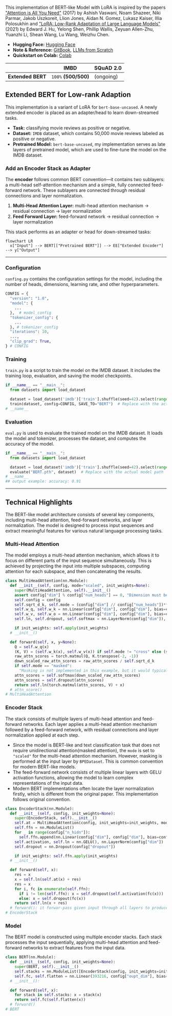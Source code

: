 This implementation of BERT-like Model with LoRA is inspired by the papers ["Attention is All You Need"](https://arxiv.org/abs/1706.03762) (2017) by Ashish Vaswani, Noam Shazeer, Niki Parmar, Jakob Uszkoreit, Llion Jones, Aidan N. Gomez, Lukasz Kaiser, Illia Polosukhin and ["LoRA: Low-Rank Adaptation of Large Language Models"](https://arxiv.org/abs/2106.09685) (2021) by Edward J. Hu, Yelong Shen, Phillip Wallis, Zeyuan Allen-Zhu, Yuanzhi Li, Shean Wang, Lu Wang, Weizhu Chen.

- **Hugging Face:** [Hugging Face](https://huggingface.co/lif31up/attention-is-all-you-need)
- **Note & Reference:** [GitBook](https://lif31up.gitbook.io/lif31up/natural-language-process/attention-is-all-you-need), [LLMs from Scratch](https://github.com/rasbt/LLMs-from-scratch)
- **Quickstart on Colab:** [Colab](https://colab.research.google.com/drive/1oEwK7Tz-XvABJQ9-ypHznY24vD_uq4h_?usp=sharing)

|                   | **IMBD**             | **SQuAD 2.0** |
|-------------------|----------------------|-----------|
| **Extended BERT** | `100%` **(500/500)** | (ongoing) |

## Extended BERT for Low-rank Adaption
This implementation is a variant of LoRA for `bert-base-uncased`. A newly extended encoder is placed as an adapter/head to learn down-streamed tasks.

- **Task:** classifying movie reviews as positive or negative.
- **Dataset:** `IMDB` dataset, which contains 50,000 movie reviews labeled as positive or negative.
- **Pretrained Model:** `bert-base-uncased`, my implementation serves as late layers of pretrained model, which are used to fine-tune the model on the IMDB dataset.

### Add an Encoder Stack as Adapter
The **encoder** follows common BERT convention—it contains two sublayers: a multi-head self-attention mechanism and a simple, fully connected feed-forward network. These sublayers are connected through residual connections and layer normalization.
1. **Multi-Head Attention Layer:** multi-head attention mechanism → residual connection → layer normalization
2. **Feed Forward Layer:** feed-forward network → residual connection → layer normalization

This stack performs as an adapter or head for down-streamed tasks:
```mermaid
flowchart LR
  x["Input"] --> BERT[["Pretrained BERT"]] --> EE["Extended Encoder"] --> y["Output"]
```

---
### Configuration
`confing.py` contains the configuration settings for the model, including the number of heads, dimensions, learning rate, and other hyperparameters.
```python
CONFIG = {
  "version": "1.0",
  "model": {
    ...
  },  # model_config
  "tokenizer_config": {
    ...
  }, # tokenizer_config
  "iterations": 10,
  ...,
  "clip_grad": True,
} # CONFIG
```
### Training
`train.py` is a script to train the model on the IMDB dataset. It includes the training loop, evaluation, and saving the model checkpoints.
```python
if __name__ == "__main__":
  from datasets import load_dataset

  dataset = load_dataset('imdb')['train'].shuffle(seed=42).select(range(100))
  train(dataset, config=CONFIG, SAVE_TO="BERT")  # Replace with the actual model path
# __name__
```
### Evaluation
`eval.py` is used to evaluate the trained model on the IMDB dataset. It loads the model and tokenizer, processes the dataset, and computes the accuracy of the model.
```python
if __name__ == "__main__":
  from datasets import load_dataset

  dataset = load_dataset('imdb')['train'].shuffle(seed=42).select(range(100))
  evaluate("BERT.pth", dataset)  # Replace with the actual model path
# __name__
## output example: accuracy: 0.91
```
---
## Technical Highlights
The BERT-like model architecture consists of several key components, including multi-head attention, feed-forward networks, and layer normalization. The model is designed to process input sequences and extract meaningful features for various natural language processing tasks.

### Multi-Head Attention
The model employs a multi-head attention mechanism, which allows it to focus on different parts of the input sequence simultaneously. This is achieved by projecting the input into multiple subspaces, computing attention for each subspace, and then concatenating the results.

```python
class MultiHeadAttention(nn.Module):
  def __init__(self, config, mode="scaled", init_weights=None):
    super(MultiHeadAttention, self).__init__()
    assert config["dim"] % config["num_heads"] == 0, "Dimension must be divisible by number of heads"
    self.config = config
    self.sqrt_d_k, self.mode = (config["dim"] // config["num_heads"])**0.5, mode
    self.w_q, self.w_k = nn.Linear(config["dim"], config["dim"], bias=config["bias"]), nn.Linear(config["dim"], config["dim"], bias=config["bias"])
    self.w_v, self.w_o = nn.Linear(config["dim"], config["dim"], bias=config["bias"]), nn.Linear(config["dim"], config["dim"], bias=config["bias"])
    self.ln, self.dropout, self.softmax = nn.LayerNorm(config["dim"]), nn.Dropout(config["attention_dropout"]), nn.Softmax(dim=-1)

    if init_weights: self.apply(init_weights)
  # __init__()

  def forward(self, x, y=None):
    Q = self.w_q(x)
    (K, V) = (self.w_k(x), self.w_v(x)) if self.mode != "cross" else (self.w_k(y), self.w_v(y))
    raw_attn_scores = torch.matmul(Q, K.transpose(-2, -1))
    down_scaled_raw_attn_scores = raw_attn_scores / self.sqrt_d_k
    if self.mode == "masked":
      "Masking is not implemented in this example, but it would typically involve setting certain positions in the attention scores to a very low value (e.g., -inf) to prevent attention to those positions."
    attn_scores = self.softmax(down_scaled_raw_attn_scores)
    attn_scores = self.dropout(attn_scores)
    return self.ln(torch.matmul(attn_scores, V) + x)
  # attn_score()
# MultiHeadAttention
```
### Encoder Stack
The stack consists of multiple layers of multi-head attention and feed-forward networks. Each layer applies a multi-head attention mechanism followed by a feed-forward network, with residual connections and layer normalization applied at each step.
* Since the model is BERT-like and text classification task that does not require unidirectional attention(masked attention), the `mode` is set to `"scaled"` for the multi-head attention mechanism. However, masking is performed at the input layer by `BPEDataset`. This is common convention for modern BERT-like models.
* The feed-forward network consists of multiple linear layers with GELU activation functions, allowing the model to learn complex representations of the input data.
* Modern BERT implementations often locate the layer normalization firstly, which is different from the original paper. This implementation follows original convention.
```python
class EncoderStack(nn.Module):
  def __init__(self, config, init_weights=None):
    super(EncoderStack, self).__init__()
    self.at = MultiHeadAttention(config, init_weights=init_weights, mode="scaled")
    self.ffn = nn.ModuleList()
    for _ in range(config["n_hidn"]):
      self.ffn.append(nn.Linear(config["dim"], config["dim"], bias=config["bias"]))
    self.activation, self.ln = nn.GELU(), nn.LayerNorm(config["dim"])
    self.dropout = nn.Dropout(config["dropout"])

    if init_weights: self.ffn.apply(init_weights)
  # __init__()

  def forward(self, x):
    res = x
    x = self.ln(self.at(x) + res)
    res = x
    for i, fc in enumerate(self.ffn):
      if i != len(self.ffn): x = self.dropout(self.activation(fc(x)))
      else: x = self.dropout(fc(x))
    return self.ln(x + res)
  # forward(): it forwar-pass given input through all layers to produce output.
# EncoderStack
```
### Model
The BERT model is constructed using multiple encoder stacks. Each stack processes the input sequentially, applying multi-head attention and feed-forward networks to extract features from the input data.
```python
class BERT(nn.Module):
  def __init__(self, config, init_weights=None):
    super(BERT, self).__init__()
    self.stacks = nn.ModuleList([EncoderStack(config, init_weights=init_weights) for _ in range(config["n_stack"])])
    self.fc, self.flatten = nn.Linear(393216, config["oupt_dim"], bias=config["bias"]), nn.Flatten(1)
  # __init__():

  def forward(self, x):
    for stack in self.stacks: x = stack(x)
    return self.fc(self.flatten(x))
  # forward()
# BERT
```
